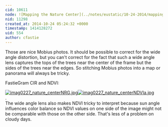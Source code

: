 ```yaml
---
cid: 10611
node: ![Mapping the Nature Center](../notes/eustatic/10-24-2014/mapping-the-nature-center)
nid: 11298
created_at: 2014-10-24 05:24:32 +0000
timestamp: 1414128272
uid: 554
author: cfastie
---
```


Those are nice Mobius photos. It should be possible to correct for the wide angle distortion, but you can't correct for the fact that such a wide angle lens captures the tops of the trees near the center of the frame but the sides of the trees near the edges. So stitching Mobius photos into a map or panorama will always be tricky.  

FastieGram CIR and NDVI:

[![imag0227_nature_centerNRG.jpg](https://i.publiclab.org/system/images/photos/000/007/622/medium/imag0227_nature_centerNRG.jpg)](https://i.publiclab.org/system/images/photos/000/007/622/original/imag0227_nature_centerNRG.jpg)[![imag0227_nature_centerNDVIa.jpg](https://i.publiclab.org/system/images/photos/000/007/623/medium/imag0227_nature_centerNDVIa.jpg)](https://i.publiclab.org/system/images/photos/000/007/623/original/imag0227_nature_centerNDVIa.jpg)  
.  
The wide angle lens also makes NDVI tricky to interpret because sun angle influences color balance so NDVI values on one side of the image might not be comparable with those on the other side. That's less of a problem on cloudy days.



